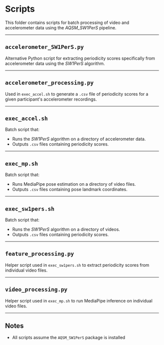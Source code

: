 # Scripts

This folder contains scripts for batch processing of video and accelerometer data using the *AQSM_SW1PerS* pipeline.

---

## `accelerometer_SW1PerS.py`

Alternative Python script for extracting periodicity scores specifically from accelerometer data using the *SW1PerS* algorithm.

---

## `accelerometer_processing.py`

Used in `exec_accel.sh` to generate a `.csv` file of periodicity scores for a given participant's accelerometer recordings.

---

## `exec_accel.sh`

Batch script that:
- Runs the *SW1PerS* algorithm on a directory of accelerometer data.
- Outputs `.csv` files containing periodicity scores.

---

## `exec_mp.sh`

Batch script that:
- Runs MediaPipe pose estimation on a directory of video files.
- Outputs `.csv` files containing pose landmark coordinates.

---

## `exec_sw1pers.sh`

Batch script that:
- Runs the *SW1PerS* algorithm on a directory of videos.
- Outputs `.csv` files containing periodicity scores.

---

## `feature_processing.py`

Helper script used in `exec_sw1pers.sh` to extract periodicity scores from individual video files.

---

## `video_processing.py`

Helper script used in `exec_mp.sh` to run MediaPipe inference on individual video files.

---

## Notes

- All scripts assume the `AQSM_SW1PerS` package is installed
